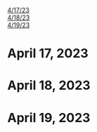 [4/17/23](#april-17-2023)<br>
[4/18/23](#april-18-2023)<br>
[4/19/23](#april-19-2023)<br>


# April 17, 2023 

# April 18, 2023 

# April 19, 2023 